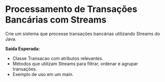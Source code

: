# Processamento de Transações Bancárias com Streams
Crie um sistema que processe transações bancárias utilizando Streams do Java.

**Saída Esperada:**
- Classe Transacao com atributos relevantes.
- Métodos que utilizam Streams para filtrar, ordenar e agrupar transações.
- Exemplo de uso em um main.

